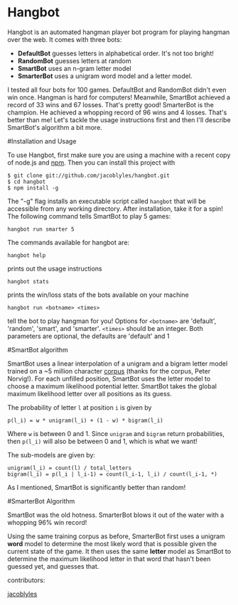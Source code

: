Hangbot
========

Hangbot is an automated hangman player bot program for playing hangman over the web. It comes with three bots:
* **DefaultBot** guesses letters in alphabetical order. It's not too bright!
* **RandomBot** guesses letters at random
* **SmartBot** uses an n-gram letter model 
* **SmarterBot** uses a unigram word model and a letter model.

I tested all four bots for 100 games. DefaultBot and RandomBot didn't even win once. Hangman is hard for computers! Meanwhile, SmartBot achieved a record of 33 wins and 67 losses. That's pretty good! SmarterBot is the champion. He achieved a whopping record of 96 wins and 4 losses. That's better than me! Let's tackle the usage instructions first and then I'll describe SmartBot's algorithm a bit more.

#Installation and Usage

To use Hangbot, first make sure you are using a machine with a recent copy of node.js and [npm](http://npmjs.org/). Then you can install this project with 

    $ git clone git://github.com/jacoblyles/hangbot.git
    $ cd hangbot
    $ npm install -g

The "-g" flag installs an executable script called `hangbot` that will be accessible from any working directory. After installation, take it for a spin! The following command tells SmartBot to play 5 games: 

    hangbot run smarter 5

The commands available for hangbot are:

    hangbot help
prints out the usage instructions

    hangbot stats
prints the win/loss stats of the bots available on your machine

    hangbot run <botname> <times>
tell the bot to play hangman for you! Options for `<botname>` are 'default', 'random', 'smart', and 'smarter'. `<times>` should be an integer. Both parameters are optional, the defaults are 'default' and 1


#SmartBot algorithm

SmartBot uses a linear interpolation of a unigram and a bigram letter model trained on a ~5 million character [corpus](http://norvig.com/big.txt) (thanks for the corpus, Peter Norvig!). For each unfilled position, SmartBot uses the letter model to choose a maximum likelihood potential letter. SmartBot takes the global maximum likelihood letter over all positions as its guess. 

The probability of letter `l` at position `i` is given by

    p(l_i) = w * unigram(l_i) + (1 - w) * bigram(l_i)

Where `w` is between 0 and 1. Since `unigram` and `bigram` return probabilities, then `p(l_i)` will also be between 0 and 1, which is what we want!

The sub-models are given by:

    unigram(l_i) = count(l) / total_letters
    bigram(l_i) = p(l_i | l_i-1) = count(l_i-1, l_i) / count(l_i-1, *)

As I mentioned, SmartBot is significantly better than random! 

#SmarterBot Algorithm

SmartBot was the old hotness. SmarterBot blows it out of the water with a whopping 96% win record! 

Using the same training corpus as before, SmarterBot first uses a unigram **word** model to determine the most likely word that is possible given the current state of the game. It then uses the same **letter** model as SmartBot to determine the maximum likelihood letter in that word that hasn't been guessed yet, and guesses that. 

contributors:

[jacoblyles](http://www.jacoblyles.com)


